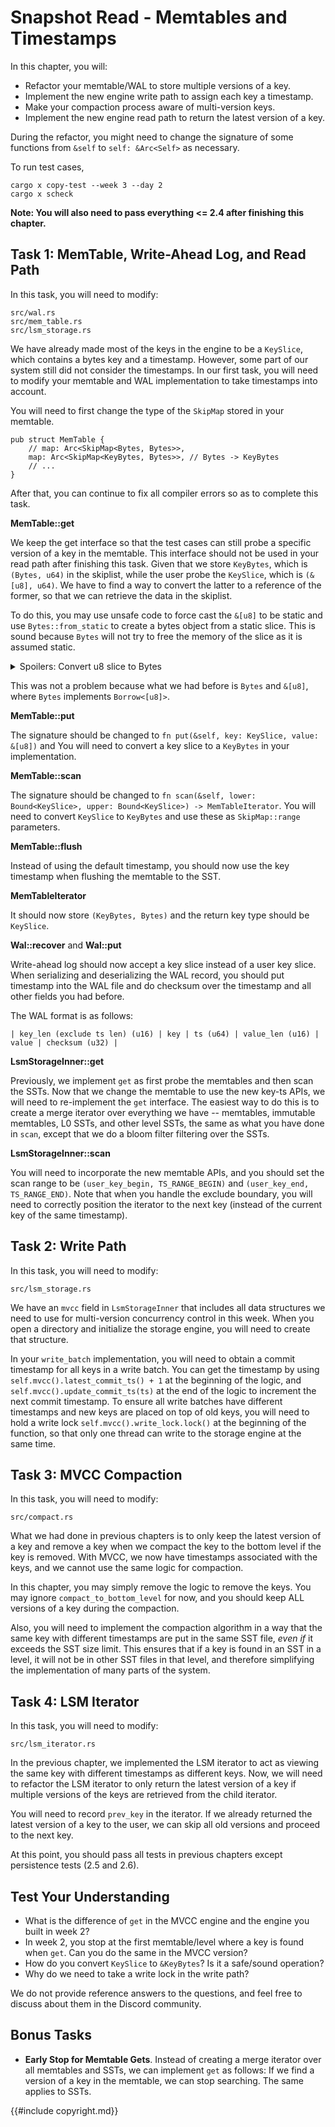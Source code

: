 <!--
  mini-lsm-book © 2022-2025 by Alex Chi Z is licensed under CC BY-NC-SA 4.0
-->

# Snapshot Read - Memtables and Timestamps

In this chapter, you will:

* Refactor your memtable/WAL to store multiple versions of a key.
* Implement the new engine write path to assign each key a timestamp.
* Make your compaction process aware of multi-version keys.
* Implement the new engine read path to return the latest version of a key.

During the refactor, you might need to change the signature of some functions from `&self` to `self: &Arc<Self>` as necessary.

To run test cases,

```
cargo x copy-test --week 3 --day 2
cargo x scheck
```

**Note: You will also need to pass everything <= 2.4 after finishing this chapter.**

## Task 1: MemTable, Write-Ahead Log, and Read Path

In this task, you will need to modify:

```
src/wal.rs
src/mem_table.rs
src/lsm_storage.rs
```

We have already made most of the keys in the engine to be a `KeySlice`, which contains a bytes key and a timestamp. However, some part of our system still did not consider the timestamps. In our first task, you will need to modify your memtable and WAL implementation to take timestamps into account.

You will need to first change the type of the `SkipMap` stored in your memtable.

```rust,no_run
pub struct MemTable {
    // map: Arc<SkipMap<Bytes, Bytes>>,
    map: Arc<SkipMap<KeyBytes, Bytes>>, // Bytes -> KeyBytes
    // ...
}
```

After that, you can continue to fix all compiler errors so as to complete this task.

**MemTable::get**

We keep the get interface so that the test cases can still probe a specific version of a key in the memtable. This interface should not be used in your read path after finishing this task. Given that we store `KeyBytes`, which is `(Bytes, u64)` in the skiplist, while the user probe the `KeySlice`, which is `(&[u8], u64)`. We have to find a way to convert the latter to a reference of the former, so that we can retrieve the data in the skiplist.

To do this, you may use unsafe code to force cast the `&[u8]` to be static and use `Bytes::from_static` to create a bytes object from a static slice. This is sound because `Bytes` will not try to free the memory of the slice as it is assumed static.

<details>

<summary>Spoilers: Convert u8 slice to Bytes</summary>

```rust,no_run
Bytes::from_static(unsafe { std::mem::transmute(key.key_ref()) })
```

</details>

This was not a problem because what we had before is `Bytes` and `&[u8]`, where `Bytes` implements `Borrow<[u8]>`.

**MemTable::put**

The signature should be changed to `fn put(&self, key: KeySlice, value: &[u8])` and You will need to convert a key slice to a `KeyBytes` in your implementation.

**MemTable::scan**

The signature should be changed to `fn scan(&self, lower: Bound<KeySlice>, upper: Bound<KeySlice>) -> MemTableIterator`. You will need to convert `KeySlice` to `KeyBytes` and use these as `SkipMap::range` parameters.

**MemTable::flush**

Instead of using the default timestamp, you should now use the key timestamp when flushing the memtable to the SST.

**MemTableIterator**

It should now store `(KeyBytes, Bytes)` and the return key type should be `KeySlice`.

**Wal::recover** and **Wal::put**

Write-ahead log should now accept a key slice instead of a user key slice. When serializing and deserializing the WAL record, you should put timestamp into the WAL file and do checksum over the timestamp and all other fields you had before.

The WAL format is as follows:

```
| key_len (exclude ts len) (u16) | key | ts (u64) | value_len (u16) | value | checksum (u32) |
```

**LsmStorageInner::get**

Previously, we implement `get` as first probe the memtables and then scan the SSTs. Now that we change the memtable to use the new key-ts APIs, we will need to re-implement the `get` interface. The easiest way to do this is to create a merge iterator over everything we have -- memtables, immutable memtables, L0 SSTs, and other level SSTs, the same as what you have done in `scan`, except that we do a bloom filter filtering over the SSTs.

**LsmStorageInner::scan**

You will need to incorporate the new memtable APIs, and you should set the scan range to be `(user_key_begin, TS_RANGE_BEGIN)` and `(user_key_end, TS_RANGE_END)`. Note that when you handle the exclude boundary, you will need to correctly position the iterator to the next key (instead of the current key of the same timestamp).

## Task 2: Write Path

In this task, you will need to modify:

```
src/lsm_storage.rs
```

We have an `mvcc` field in `LsmStorageInner` that includes all data structures we need to use for multi-version concurrency control in this week. When you open a directory and initialize the storage engine, you will need to create that structure.

In your `write_batch` implementation, you will need to obtain a commit timestamp for all keys in a write batch. You can get the timestamp by using `self.mvcc().latest_commit_ts() + 1` at the beginning of the logic, and `self.mvcc().update_commit_ts(ts)` at the end of the logic to increment the next commit timestamp. To ensure all write batches have different timestamps and new keys are placed on top of old keys, you will need to hold a write lock `self.mvcc().write_lock.lock()` at the beginning of the function, so that only one thread can write to the storage engine at the same time.

## Task 3: MVCC Compaction

In this task, you will need to modify:

```
src/compact.rs
```

What we had done in previous chapters is to only keep the latest version of a key and remove a key when we compact the key to the bottom level if the key is removed. With MVCC, we now have timestamps associated with the keys, and we cannot use the same logic for compaction. 

In this chapter, you may simply remove the logic to remove the keys. You may ignore `compact_to_bottom_level` for now, and you should keep ALL versions of a key during the compaction.

Also, you will need to implement the compaction algorithm in a way that the same key with different timestamps are put in the same SST file, *even if* it exceeds the SST size limit. This ensures that if a key is found in an SST in a level, it will not be in other SST files in that level, and therefore simplifying the implementation of many parts of the system.

## Task 4: LSM Iterator

In this task, you will need to modify:

```
src/lsm_iterator.rs
```

In the previous chapter, we implemented the LSM iterator to act as viewing the same key with different timestamps as different keys. Now, we will need to refactor the LSM iterator to only return the latest version of a key if multiple versions of the keys are retrieved from the child iterator.

You will need to record `prev_key` in the iterator. If we already returned the latest version of a key to the user, we can skip all old versions and proceed to the next key.

At this point, you should pass all tests in previous chapters except persistence tests (2.5 and 2.6).

## Test Your Understanding

* What is the difference of `get` in the MVCC engine and the engine you built in week 2?
* In week 2, you stop at the first memtable/level where a key is found when `get`. Can you do the same in the MVCC version?
* How do you convert `KeySlice` to `&KeyBytes`? Is it a safe/sound operation?
* Why do we need to take a write lock in the write path?

We do not provide reference answers to the questions, and feel free to discuss about them in the Discord community.

## Bonus Tasks

* **Early Stop for Memtable Gets**. Instead of creating a merge iterator over all memtables and SSTs, we can implement `get` as follows: If we find a version of a key in the memtable, we can stop searching. The same applies to SSTs.

{{#include copyright.md}}
